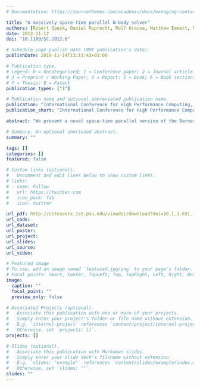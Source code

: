 ```yaml
---
# Documentation: https://sourcethemes.com/academic/docs/managing-content/

title: "A massively space-time parallel N-body solver"
authors: [Robert Speck, Daniel Ruprecht, Rolf Krause, Matthew Emmett, Michael Minion, Mathias Winkel, Paul Gibbon]
date: 2012-11-12
doi: "10.1109/SC.2012.6"

# Schedule page publish date (NOT publication's date).
publishDate: 2019-11-14T13:11:43+01:00

# Publication type.
# Legend: 0 = Uncategorized; 1 = Conference paper; 2 = Journal article;
# 3 = Preprint / Working Paper; 4 = Report; 5 = Book; 6 = Book section;
# 7 = Thesis; 8 = Patent
publication_types: ["1"]

# Publication name and optional abbreviated publication name.
publication: "International Conference for High Performance Computing, Networking, Storage and Analysis"
publication_short: "International Conference for High Performance Computing, Networking, Storage and Analysis"

abstract: "We present a novel space-time parallel version of the Barnes-Hut tree code PEPC using PFASST, the Parallel Full Approximation Scheme in Space and Time. The naive use of increasingly more processors for a fixed-size N-body problem is prone to saturate as soon as the number of unknowns per core becomes too small. To overcome this intrinsic strong-scaling limit, we introduce temporal parallelism on top of PEPC's existing hybrid MPI/PThreads spatial decomposition. Here, we use PFASST which is based on a combination of the iterations of the parallel-in-time algorithm parareal with the sweeps of spectral deferred correction (SDC) schemes. By combining these sweeps with multiple space-time discretization levels, PFASST relaxes the theoretical bound on parallel efficiency in parareal. We present results from runs on up to 262,144 cores on the IBM Blue Gene/P installation JUGENE, demonstrating that the spacetime parallel code provides speedup beyond the saturation of the purely space-parallel approach."

# Summary. An optional shortened abstract.
summary: ""

tags: []
categories: []
featured: false

# Custom links (optional).
#   Uncomment and edit lines below to show custom links.
# links:
# - name: Follow
#   url: https://twitter.com
#   icon_pack: fab
#   icon: twitter

url_pdf: http://citeseerx.ist.psu.edu/viewdoc/download?doi=10.1.1.651.1809&rep=rep1&type=pdf
url_code:
url_dataset:
url_poster:
url_project:
url_slides:
url_source:
url_video:

# Featured image
# To use, add an image named `featured.jpg/png` to your page's folder. 
# Focal points: Smart, Center, TopLeft, Top, TopRight, Left, Right, BottomLeft, Bottom, BottomRight.
image:
  caption: ""
  focal_point: ""
  preview_only: false

# Associated Projects (optional).
#   Associate this publication with one or more of your projects.
#   Simply enter your project's folder or file name without extension.
#   E.g. `internal-project` references `content/project/internal-project/index.md`.
#   Otherwise, set `projects: []`.
projects: []

# Slides (optional).
#   Associate this publication with Markdown slides.
#   Simply enter your slide deck's filename without extension.
#   E.g. `slides: "example"` references `content/slides/example/index.md`.
#   Otherwise, set `slides: ""`.
slides: ""
---
```


